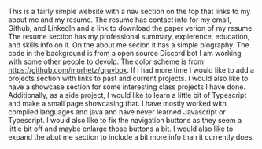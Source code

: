 This is a fairly simple website with a nav section on the top that links to my about me and my resume. The resume has contact info for my email, Github, and LinkedIn and a link to download the paper verion of my resume. The resume section has my professional summary, expierence, education, and skills info on it. On the about me secion it has a simple biography. The code in the background is from a open source Discord bot I am working with some other people to devolp. The color scheme is from https://github.com/morhetz/gruvbox. If I had more time I would like to add a projects section with links to past and current projects. I would also like to have a showcase section for some interesting class projects I have done. Additionally, as a side project, I would like to learn a little bit of Typescript and make a small page showcasing that. I have mostly worked with compiled languages and java and have never learned Javascript or Typescript. I would also like to fix the navigation buttons as they seem a little bit off and maybe enlarge those buttons a bit. I would also like to expand the abut me section to include a bit more info than it currently does.  

